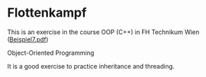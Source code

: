 # Flottenkampf

This is an exercise in the course OOP (C++) in FH Technikum Wien ([Beispiel7.pdf](https://github.com/binhduong160199/Flottenkampf/files/11668699/Beispiel7.pdf))

Object-Oriented Programming

It is a good exercise to practice inheritance and threading.
